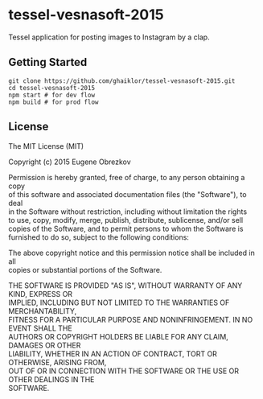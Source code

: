# tessel-vesnasoft-2015

Tessel application for posting images to Instagram by a clap.

## Getting Started

```shell
git clone https://github.com/ghaiklor/tessel-vesnasoft-2015.git
cd tessel-vesnasoft-2015
npm start # for dev flow
npm build # for prod flow
```

## License
The MIT License (MIT)

Copyright (c) 2015 Eugene Obrezkov

Permission is hereby granted, free of charge, to any person obtaining a copy<br>of this software and associated documentation files (the "Software"), to deal<br>in the Software without restriction, including without limitation the rights<br>to use, copy, modify, merge, publish, distribute, sublicense, and/or sell<br>copies of the Software, and to permit persons to whom the Software is<br>furnished to do so, subject to the following conditions:

The above copyright notice and this permission notice shall be included in all<br>copies or substantial portions of the Software.

THE SOFTWARE IS PROVIDED "AS IS", WITHOUT WARRANTY OF ANY KIND, EXPRESS OR<br>IMPLIED, INCLUDING BUT NOT LIMITED TO THE WARRANTIES OF MERCHANTABILITY,<br>FITNESS FOR A PARTICULAR PURPOSE AND NONINFRINGEMENT. IN NO EVENT SHALL THE<br>AUTHORS OR COPYRIGHT HOLDERS BE LIABLE FOR ANY CLAIM, DAMAGES OR OTHER<br>LIABILITY, WHETHER IN AN ACTION OF CONTRACT, TORT OR OTHERWISE, ARISING FROM,<br>OUT OF OR IN CONNECTION WITH THE SOFTWARE OR THE USE OR OTHER DEALINGS IN THE<br>SOFTWARE.
